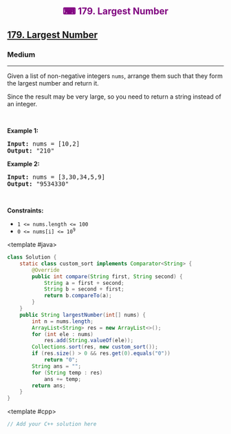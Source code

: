 <div align = "center">
<h style = "margin-bottom: 0px; margin-top: 0px; color : purple;" align = "center" class = "header">

## ⌨ 179. Largest Number

</h>
</div>

<h2><a href="https://leetcode.com/problems/largest-number" target = "_blank">179. Largest Number</a></h2><h3>Medium</h3><hr><p>Given a list of non-negative integers <code>nums</code>, arrange them such that they form the largest number and return it.</p>

<p>Since the result may be very large, so you need to return a string instead of an integer.</p>

<p>&nbsp;</p>
<p><strong class="example">Example 1:</strong></p>

<pre>
<strong>Input:</strong> nums = [10,2]
<strong>Output:</strong> &quot;210&quot;
</pre>

<p><strong class="example">Example 2:</strong></p>

<pre>
<strong>Input:</strong> nums = [3,30,34,5,9]
<strong>Output:</strong> &quot;9534330&quot;
</pre>

<p>&nbsp;</p>
<p><strong>Constraints:</strong></p>

<ul>
	<li><code>1 &lt;= nums.length &lt;= 100</code></li>
	<li><code>0 &lt;= nums[i] &lt;= 10<sup>9</sup></code></li>
</ul>

<CodeTabs :languages="[
  { name: 'C++', slot: 'cpp' },
  { name: 'Java', slot: 'java' }
]">

<template #java>

```java
class Solution {
    static class custom_sort implements Comparator<String> {
        @Override
        public int compare(String first, String second) {
            String a = first + second;
            String b = second + first;
            return b.compareTo(a);
        }
    }
    public String largestNumber(int[] nums) {
        int n = nums.length;
        ArrayList<String> res = new ArrayList<>();
        for (int ele : nums)
            res.add(String.valueOf(ele));
        Collections.sort(res, new custom_sort());
        if (res.size() > 0 && res.get(0).equals("0"))
            return "0";
        String ans = "";
        for (String temp : res)
            ans += temp;
        return ans;
    }
}
```

</template>

<template #cpp>

```cpp
// Add your C++ solution here
```

</template>

</CodeTabs>
